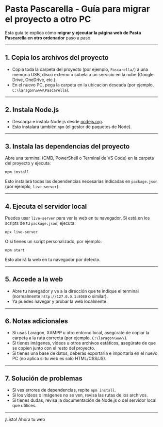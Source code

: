 # Pasta Pascarella - Guía para migrar el proyecto a otro PC

Esta guía te explica cómo **migrar y ejecutar la página web de Pasta Pascarella en otro ordenador** paso a paso.

---

## 1. Copia los archivos del proyecto

- Copia toda la carpeta del proyecto (por ejemplo, `Pascarella/`) a una memoria USB, disco externo o súbela a un servicio en la nube (Google Drive, OneDrive, etc.).
- En el nuevo PC, pega la carpeta en la ubicación deseada (por ejemplo, `C:\laragon\www\Pascarella`).

---

## 2. Instala Node.js

- Descarga e instala Node.js desde [nodejs.org](https://nodejs.org/).
- Esto instalará también `npm` (el gestor de paquetes de Node).

---

## 3. Instala las dependencias del proyecto

Abre una terminal (CMD, PowerShell o Terminal de VS Code) en la carpeta del proyecto y ejecuta:

```bash
npm install
```

Esto instalará todas las dependencias necesarias indicadas en `package.json` (por ejemplo, `live-server`).

---

## 4. Ejecuta el servidor local

Puedes usar `live-server` para ver la web en tu navegador. Si está en los scripts de tu `package.json`, ejecuta:

```bash
npx live-server
```

O si tienes un script personalizado, por ejemplo:

```bash
npm start
```

Esto abrirá la web en tu navegador por defecto.

---

## 5. Accede a la web

- Abre tu navegador y ve a la dirección que te indique el terminal (normalmente `http://127.0.0.1:8080` o similar).
- Ya puedes navegar y probar la web localmente.

---

## 6. Notas adicionales

- Si usas Laragon, XAMPP u otro entorno local, asegúrate de copiar la carpeta a la ruta correcta (por ejemplo, `C:\laragon\www\`).
- Si tienes imágenes, vídeos u otros archivos estáticos, asegúrate de que se copien junto con el resto del proyecto.
- Si tienes una base de datos, deberás exportarla e importarla en el nuevo PC (no aplica si tu web es solo HTML/CSS/JS).

---

## 7. Solución de problemas

- Si ves errores de dependencias, repite `npm install`.
- Si los vídeos o imágenes no se ven, revisa las rutas de los archivos.
- Si tienes dudas, revisa la documentación de Node.js o del servidor local que utilices.

---

¡Listo! Ahora tu web